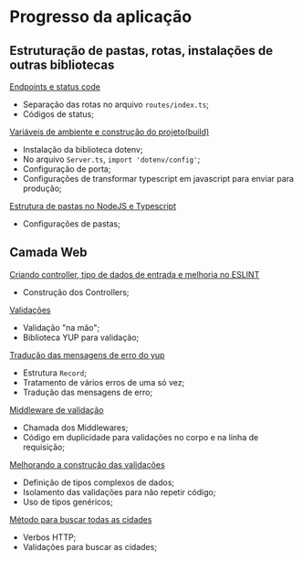 # Progresso da aplicação

## Estruturação de pastas, rotas, instalações de outras bibliotecas

[Endpoints e status code](https://www.youtube.com/watch?v=ZGzyIN474vI&list=PL29TaWXah3iaaXDFPgTHiFMBF6wQahurP&index=6)

- Separação das rotas no arquivo ```routes/index.ts```;
- Códigos de status;

[Variáveis de ambiente e construção do projeto(build)](https://www.youtube.com/watch?v=W4SlAHajAeA&list=PL29TaWXah3iaaXDFPgTHiFMBF6wQahurP&index=7)

- Instalação da biblioteca dotenv;
- No arquivo ```Server.ts```, ```import 'dotenv/config'```;
- Configuração de porta;
- Configurações de transformar typescript em javascript para enviar para produção;

[Estrutura de pastas no NodeJS e Typescript](https://www.youtube.com/watch?v=0NCnwiXCks4&list=PL29TaWXah3iaaXDFPgTHiFMBF6wQahurP&index=8)

- Configurações de pastas;

## Camada Web

[Criando controller, tipo de dados de entrada e melhoria no ESLINT](https://www.youtube.com/watch?v=xyjvNhoyVkI&list=PL29TaWXah3iaaXDFPgTHiFMBF6wQahurP&index=9)

- Construção dos Controllers;

[Validações](https://www.youtube.com/watch?v=W-k7h_Ypk6o&list=PL29TaWXah3iaaXDFPgTHiFMBF6wQahurP&index=10)

- Validação "na mão";
- Biblioteca YUP para validação;

[Tradução das mensagens de erro do yup](https://www.youtube.com/watch?v=BpdwZNIyt4o&list=PL29TaWXah3iaaXDFPgTHiFMBF6wQahurP&index=11)

- Estrutura ```Record```;
- Tratamento de vários erros de uma só vez;
- Tradução das mensagens de erro;

[Middleware de validação](https://www.youtube.com/watch?v=0qLDbXV7Y1w&list=PL29TaWXah3iaaXDFPgTHiFMBF6wQahurP&index=12)

- Chamada dos Middlewares;
- Código em duplicidade para validações no corpo e na linha de requisição;

[Melhorando a construção das validações](https://www.youtube.com/watch?v=dC3ID_Zu2nI&list=PL29TaWXah3iaaXDFPgTHiFMBF6wQahurP&index=13)

- Definição de tipos complexos de dados;
- Isolamento das validações para não repetir código;
- Uso de tipos genéricos;

[Método para buscar todas as cidades](https://www.youtube.com/watch?v=QAXwzIfW6Rk&list=PL29TaWXah3iaaXDFPgTHiFMBF6wQahurP&index=14)

- Verbos HTTP;
- Validações para buscar as cidades;
